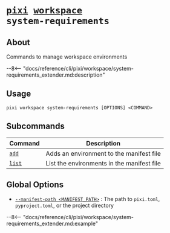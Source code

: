 <!--- This file is autogenerated. Do not edit manually! -->
# <code>[pixi](../../pixi.md) [workspace](../workspace.md) system-requirements</code>

## About
Commands to manage workspace environments

--8<-- "docs/reference/cli/pixi/workspace/system-requirements_extender.md:description"

## Usage
```
pixi workspace system-requirements [OPTIONS] <COMMAND>
```

## Subcommands
| Command | Description |
|---------|-------------|
| [`add`](system-requirements/add.md) | Adds an environment to the manifest file |
| [`list`](system-requirements/list.md) | List the environments in the manifest file |


## Global Options
- <a id="arg---manifest-path" href="#arg---manifest-path">`--manifest-path <MANIFEST_PATH>`</a>
:  The path to `pixi.toml`, `pyproject.toml`, or the project directory

--8<-- "docs/reference/cli/pixi/workspace/system-requirements_extender.md:example"
